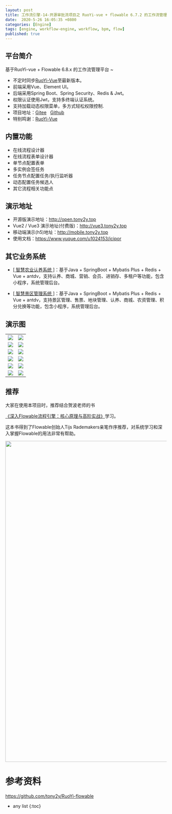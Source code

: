 ```yaml
---
layout: post
title: 工作流引擎-14-开源审批流项目之 RuoYi-vue + flowable 6.7.2 的工作流管理
date:  2020-5-26 16:05:35 +0800
categories: [Engine]
tags: [engine, workflow-engine, workflow, bpm, flow]
published: true
---
```


## 平台简介

基于RuoYi-vue  + Flowable 6.8.x 的工作流管理平台 ~

- 不定时同步[RuoYi-Vue](https://gitee.com/y_project/RuoYi-Vue)至最新版本。
- 前端采用Vue、Element UI。
- 后端采用Spring Boot、Spring Security、Redis & Jwt。
- 权限认证使用Jwt，支持多终端认证系统。
- 支持加载动态权限菜单，多方式轻松权限控制.
- 项目地址：[Gitee](https://gitee.com/tony2y/RuoYi-flowable.git)&nbsp;&nbsp;&nbsp;[Github](https://github.com/tony2y/RuoYi-flowable.git)
- 特别鸣谢：[RuoYi-Vue](https://gitee.com/y_project/RuoYi-Vue)

## 内置功能

- 在线流程设计器
- 在线流程表单设计器
- 单节点配置表单
- 多实例会签任务
- 任务节点配置任务/执行监听器
- 动态配置任务候选人
- 其它流程相关功能点

## 演示地址

- 开源版演示地址：http://open.tony2y.top
- Vue2 / Vue3 演示地址(付费版)：http://vue3.tony2y.top
- 移动端演示(h5)地址：http://mobile.tony2y.top
- 使用文档：https://www.yuque.com/u1024153/icipor

## 其它业务系统

- [[ 智慧农业认养系统 ]](https://gitee.com/tony2y/smart-breed)：基于Java + SpringBoot + Mybatis Plus + Redis + Vue + antdv，支持认养、商城、营销、会员、进销存、多租户等功能，包含小程序，系统管理后台。

- [[ 智慧景区管理系统 ]](https://gitee.com/tony2y/scenic-spot)：基于Java + SpringBoot + Mybatis Plus + Redis + Vue + antdv，支持景区管理、售票、地块管理、认养、商城、农资管理、积分兑换等功能，包含小程序，系统管理后台。

## 演示图

<table>
    <tr>
        <td><img src="https://foruda.gitee.com/images/1672821697044447970/6bc09d47_2042292.png"/></td>
        <td><img src="https://foruda.gitee.com/images/1672821770531098361/972cf362_2042292.png"/></td>
    </tr> 
    <tr>
        <td><img src="https://foruda.gitee.com/images/1725580931106887779/326bf7f6_2042292.png"/></td>
        <td><img src="https://foruda.gitee.com/images/1725580975079462113/f13c15f8_2042292.png"/></td>
    </tr>
    <tr>
        <td><img src="https://foruda.gitee.com/images/1725581014458193305/f58bf176_2042292.png"/></td>
        <td><img src="https://foruda.gitee.com/images/1725581065882554528/be686bb6_2042292.png"/></td>
    </tr>
    <tr>
        <td><img src="https://foruda.gitee.com/images/1725581121073519190/3f99f2fc_2042292.png"/></td>
        <td><img src="https://foruda.gitee.com/images/1725581177903309316/70d24a73_2042292.png"/></td>
    </tr>
	<tr>
        <td><img src="https://foruda.gitee.com/images/1672214208441821384/b90c26be_2042292.png"/></td>
        <td><img src="https://foruda.gitee.com/images/1672214266396146807/3e6408a3_2042292.png"/></td>
    </tr>	 
    <tr>
        <td><img src="https://foruda.gitee.com/images/1672214318671690501/80c425ed_2042292.png"/></td>
        <td><img src="https://foruda.gitee.com/images/1672214425678628903/251c4200_2042292.png"/></td>
    </tr>
</table>

## 推荐

大家在使用本项目时，推荐结合贺波老师的书

[《深入Flowable流程引擎：核心原理与高阶实战》](https://item.jd.com/14804836.html)学习。

这本书得到了Flowable创始人Tijs Rademakers亲笔作序推荐，对系统学习和深入掌握Flowable的用法非常有帮助。

<img src="https://foruda.gitee.com/images/1727432593738798662/46c08088_2042292.png" width="800" height="1000"/>

# 参考资料

https://github.com/tony2y/RuoYi-flowable

* any list
{:toc}